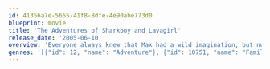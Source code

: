 ```yaml
---
id: 41356a7e-5655-41f8-8dfe-4e90abe773d0
blueprint: movie
title: 'The Adventures of Sharkboy and Lavagirl'
release_date: '2005-06-10'
overview: 'Everyone always knew that Max had a wild imagination, but no one believed that his wildest creations -- a boy raised by watchful great white sharks and a girl with the force of a volcano -- were real. Now, these two pint-sized action masters will show Max that even an ordinary kid has what it takes to be extraordinary.'
genres: '[{"id": 12, "name": "Adventure"}, {"id": 10751, "name": "Family"}, {"id": 878, "name": "Science Fiction"}]'
---
```

